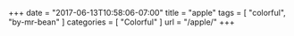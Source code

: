+++
date = "2017-06-13T10:58:06-07:00"
title = "apple"
tags = [ "colorful", "by-mr-bean" ]
categories = [ "Colorful" ]
url = "/apple/"
+++

